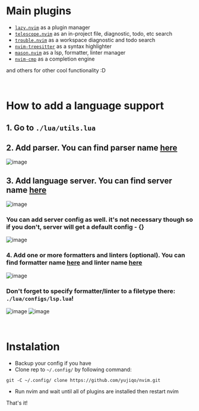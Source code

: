# Main plugins

- [`lazy.nvim`](https://github.com/folke/lazy.nvim) as a plugin manager
- [`telescope.nvim`](https://github.com/nvim-telescope/telescope.nvim) as an in-project file, diagnostic, todo, etc search
- [`trouble.nvim`](https://github.com/folke/trouble.nvim) as a workspace diagnostic and todo search
- [`nvim-treesitter`](https://github.com/nvim-treesitter/nvim-treesitter) as a syntax highlighter
- [`mason.nvim`](https://github.com/williamboman/mason.nvim) as a lsp, formatter, linter manager
- [`nvim-cmp`](https://github.com/hrsh7th/nvim-cmp) as a completion engine

and others for other cool functionality :D


<br>


# How to add a language support
## 1. Go to `./lua/utils.lua`

## 2. Add parser. You can find parser name [here](https://github.com/nvim-treesitter/nvim-treesitter)
![image](https://github.com/yujiqo/nvim/assets/92727678/4909a174-4918-4fe6-b792-19d0c6b504a2)

## 3. Add language server. You can find server name [here](https://github.com/williamboman/mason.nvim)
![image](https://github.com/yujiqo/nvim/assets/92727678/a7f9daf7-b4d9-4d19-8068-fe7bf25dd674)

### You can add server config as well. it's not necessary though so if you don't, server will get a default config - {}
![image](https://github.com/yujiqo/nvim/assets/92727678/981210d0-d1d2-487d-a8c3-0680a304220d)

### 4. Add one or more formatters and linters (optional). You can find formatter name [here](https://github.com/stevearc/conform.nvim) and linter name [here](https://github.com/mfussenegger/nvim-lint)
![image](https://github.com/yujiqo/nvim/assets/92727678/f15bab63-1ea1-4c7f-9070-70240fe22f18)

### Don't forget to specify formatter/linter to a filetype there: `./lua/configs/lsp.lua`!
![image](https://github.com/yujiqo/nvim/assets/92727678/f021e926-9098-478c-a332-4fbebb248cc8)
![image](https://github.com/yujiqo/nvim/assets/92727678/6025979e-31ed-43f1-916a-7df32a752adb)


<br>


# Instalation
- Backup your config if you have
- Clone rep to `~/.config/` by following command:
```
git -C ~/.config/ clone https://github.com/yujiqo/nvim.git
```
- Run nvim and wait until all of plugins are installed then restart nvim

That's it!
